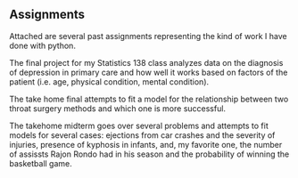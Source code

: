## Assignments
Attached are several past assignments representing the kind of work I have done with python.    

The final project for my Statistics 138 class analyzes data on the diagnosis of depression in primary care and how well it works based on factors of the patient (i.e. age, physical condition, mental condition).   

The take home final attempts to fit a model for the relationship between two throat surgery methods and which one is more successful. 

The takehome midterm goes over several problems and attempts to fit models for several cases: ejections from car crashes and the severity of injuries, presence of kyphosis in infants, and, my favorite one, the number of assissts Rajon Rondo had in his season and the probability of winning the basketball game.  

